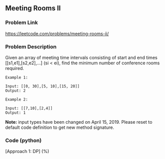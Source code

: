 ## Meeting Rooms II

### Problem Link

https://leetcode.com/problems/meeting-rooms-ii/

### Problem Description 

Given an array of meeting time intervals consisting of start and end times [[s1,e1],[s2,e2],...] (si < ei), find the minimum number of conference rooms required.

```
Example 1:

Input: [[0, 30],[5, 10],[15, 20]]
Output: 2

```

```
Example 2:

Input: [[7,10],[2,4]]
Output: 1

```

**Note:** input types have been changed on April 15, 2019. Please reset to default code definition to get new method signature.

### Code (python)

[Approach 1: DP] (%)

```python

```